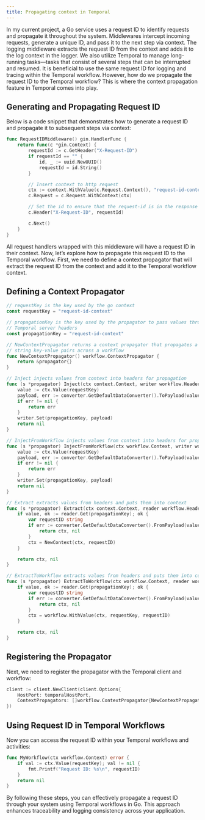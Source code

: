 ```yaml
---
title: Propagating context in Temporal
---
```


In my current project, a Go service uses a request ID to identify requests and propagate it throughout the system.
Middlewares intercept incoming requests, generate a unique ID, and pass it to the next step via context.
The logging middleware extracts the request ID from the context and adds it to the log context in the logger.
We also utilize Temporal to manage long-running tasks—tasks that consist of several steps that can be interrupted and resumed.
It is beneficial to use the same request ID for logging and tracing within the Temporal workflow.
However, how do we propagate the request ID to the Temporal workflow? This is where the context propagation feature in Temporal comes into play.

## Generating and Propagating Request ID

Below is a code snippet that demonstrates how to generate a request ID and propagate it to subsequent steps via context:

```go
func RequestIDMiddleware() gin.HandlerFunc {
	return func(c *gin.Context) {
		requestId := c.GetHeader("X-Request-ID")
		if requestId == "" {
			id, _ := uuid.NewUUID()
			requestId = id.String()
		}

		// Insert context to http request
		ctx := context.WithValue(c.Request.Context(), "request-id-context", requestId)
		c.Request = c.Request.WithContext(ctx)

		// Set the id to ensure that the request-id is in the response
		c.Header("X-Request-ID", requestId)

		c.Next()
	}
}
```

All request handlers wrapped with this middleware will have a request ID in their context.
Now, let’s explore how to propagate this request ID to the Temporal workflow.
First, we need to define a context propagator that will extract the request ID from the context and add it to the Temporal workflow context.

## Defining a Context Propagator

```go
// requestKey is the key used by the go context
const requestKey = "request-id-context"

// propagationKey is the key used by the propagator to pass values through the
// Temporal server headers
const propagationKey = "request-id-context"

// NewContextPropagator returns a context propagator that propagates a set of
// string key-value pairs across a workflow
func NewContextPropagator() workflow.ContextPropagator {
	return &propagator{}
}

// Inject injects values from context into headers for propagation
func (s *propagator) Inject(ctx context.Context, writer workflow.HeaderWriter) error {
	value := ctx.Value(requestKey)
	payload, err := converter.GetDefaultDataConverter().ToPayload(value)
	if err != nil {
		return err
	}
	writer.Set(propagationKey, payload)
	return nil
}

// InjectFromWorkflow injects values from context into headers for propagation
func (s *propagator) InjectFromWorkflow(ctx workflow.Context, writer workflow.HeaderWriter) error {
	value := ctx.Value(requestKey)
	payload, err := converter.GetDefaultDataConverter().ToPayload(value)
	if err != nil {
		return err
	}
	writer.Set(propagationKey, payload)
	return nil
}

// Extract extracts values from headers and puts them into context
func (s *propagator) Extract(ctx context.Context, reader workflow.HeaderReader) (context.Context, error) {
	if value, ok := reader.Get(propagationKey); ok {
		var requestID string
		if err := converter.GetDefaultDataConverter().FromPayload(value, &requestID); err != nil {
			return ctx, nil
		}
		ctx = NewContext(ctx, requestID)
	}

	return ctx, nil
}

// ExtractToWorkflow extracts values from headers and puts them into context
func (s *propagator) ExtractToWorkflow(ctx workflow.Context, reader workflow.HeaderReader) (workflow.Context, error) {
	if value, ok := reader.Get(propagationKey); ok {
		var requestID string
		if err := converter.GetDefaultDataConverter().FromPayload(value, &requestID); err != nil {
			return ctx, nil
		}
		ctx = workflow.WithValue(ctx, requestKey, requestID)
	}

	return ctx, nil
}
```

## Registering the Propagator

Next, we need to register the propagator with the Temporal client and workflow:

```go
client := client.NewClient(client.Options{
    HostPort: temporalHostPort,
	ContextPropagators: []workflow.ContextPropagator{NewContextPropagator()},
})
```

## Using Request ID in Temporal Workflows

Now you can access the request ID within your Temporal workflows and activities:

```go
func MyWorkflow(ctx workflow.Context) error {
    if val := ctx.Value(requestKey); val != nil {
	    fmt.Printf("Request ID: %s\n", requestID)
    }
	return nil
}
```

By following these steps, you can effectively propagate a request ID through your system using Temporal workflows in Go. This approach enhances traceability and logging consistency across your application.
